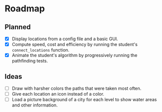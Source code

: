 # Roadmap

## Planned

- [x] Display locations from a config file and a basic GUI.
- [x] Compute speed, cost and efficiency by running the student's `connect_locations` function.
- [x] Animate the student's algorithm by progressively running the pathfinding tests.

## Ideas

- [ ] Draw with harsher colors the paths that were taken most often.
- [ ] Give each location an icon instead of a color.
- [ ] Load a picture background of a city for each level to show water areas and other information.
